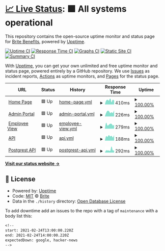 # [📈 Live Status](https://status.be-brite.com): <!--live status--> **🟩 All systems operational**

This repository contains the open-source uptime monitor and status page for [Brite Benefits](https://status.be-brite.com), powered by [Upptime](https://github.com/upptime/upptime).

[![Uptime CI](https://github.com/be-brite/britestatuspage/workflows/Uptime%20CI/badge.svg)](https://github.com/be-brite/britestatuspage/actions?query=workflow%3A%22Uptime+CI%22)
[![Response Time CI](https://github.com/be-brite/britestatuspage/workflows/Response%20Time%20CI/badge.svg)](https://github.com/be-brite/britestatuspage/actions?query=workflow%3A%22Response+Time+CI%22)
[![Graphs CI](https://github.com/be-brite/britestatuspage/workflows/Graphs%20CI/badge.svg)](https://github.com/be-brite/britestatuspage/actions?query=workflow%3A%22Graphs+CI%22)
[![Static Site CI](https://github.com/be-brite/britestatuspage/workflows/Static%20Site%20CI/badge.svg)](https://github.com/be-brite/britestatuspage/actions?query=workflow%3A%22Static+Site+CI%22)
[![Summary CI](https://github.com/be-brite/britestatuspage/workflows/Summary%20CI/badge.svg)](https://github.com/be-brite/britestatuspage/actions?query=workflow%3A%22Summary+CI%22)

With [Upptime](https://upptime.js.org), you can get your own unlimited and free uptime monitor and status page, powered entirely by a GitHub repository. We use [Issues](https://github.com/be-brite/britestatuspage/issues) as incident reports, [Actions](https://github.com/be-brite/britestatuspage/actions) as uptime monitors, and [Pages](https://status.be-brite.com) for the status page.

<!--start: status pages-->
<!-- This summary is generated by Upptime (https://github.com/upptime/upptime) -->
<!-- Do not edit this manually, your changes will be overwritten -->
<!-- prettier-ignore -->
| URL | Status | History | Response Time | Uptime |
| --- | ------ | ------- | ------------- | ------ |
| <img alt="" src="https://app.be-brite.com/favicon.png" height="13"> [Home Page](https://getbritehr.com/) | 🟩 Up | [home-page.yml](https://github.com/be-brite/britestatuspage/commits/HEAD/history/home-page.yml) | <details><summary><img alt="Response time graph" src="./graphs/home-page/response-time-week.png" height="20"> 410ms</summary><br><a href="https://status.britebenefits.com/history/home-page"><img alt="Response time 655" src="https://img.shields.io/endpoint?url=https%3A%2F%2Fraw.githubusercontent.com%2Fbe-brite%2Fbritestatuspage%2FHEAD%2Fapi%2Fhome-page%2Fresponse-time.json"></a><br><a href="https://status.britebenefits.com/history/home-page"><img alt="24-hour response time 432" src="https://img.shields.io/endpoint?url=https%3A%2F%2Fraw.githubusercontent.com%2Fbe-brite%2Fbritestatuspage%2FHEAD%2Fapi%2Fhome-page%2Fresponse-time-day.json"></a><br><a href="https://status.britebenefits.com/history/home-page"><img alt="7-day response time 410" src="https://img.shields.io/endpoint?url=https%3A%2F%2Fraw.githubusercontent.com%2Fbe-brite%2Fbritestatuspage%2FHEAD%2Fapi%2Fhome-page%2Fresponse-time-week.json"></a><br><a href="https://status.britebenefits.com/history/home-page"><img alt="30-day response time 407" src="https://img.shields.io/endpoint?url=https%3A%2F%2Fraw.githubusercontent.com%2Fbe-brite%2Fbritestatuspage%2FHEAD%2Fapi%2Fhome-page%2Fresponse-time-month.json"></a><br><a href="https://status.britebenefits.com/history/home-page"><img alt="1-year response time 622" src="https://img.shields.io/endpoint?url=https%3A%2F%2Fraw.githubusercontent.com%2Fbe-brite%2Fbritestatuspage%2FHEAD%2Fapi%2Fhome-page%2Fresponse-time-year.json"></a></details> | <details><summary><a href="https://status.britebenefits.com/history/home-page">100.00%</a></summary><a href="https://status.britebenefits.com/history/home-page"><img alt="All-time uptime 100.00%" src="https://img.shields.io/endpoint?url=https%3A%2F%2Fraw.githubusercontent.com%2Fbe-brite%2Fbritestatuspage%2FHEAD%2Fapi%2Fhome-page%2Fuptime.json"></a><br><a href="https://status.britebenefits.com/history/home-page"><img alt="24-hour uptime 100.00%" src="https://img.shields.io/endpoint?url=https%3A%2F%2Fraw.githubusercontent.com%2Fbe-brite%2Fbritestatuspage%2FHEAD%2Fapi%2Fhome-page%2Fuptime-day.json"></a><br><a href="https://status.britebenefits.com/history/home-page"><img alt="7-day uptime 100.00%" src="https://img.shields.io/endpoint?url=https%3A%2F%2Fraw.githubusercontent.com%2Fbe-brite%2Fbritestatuspage%2FHEAD%2Fapi%2Fhome-page%2Fuptime-week.json"></a><br><a href="https://status.britebenefits.com/history/home-page"><img alt="30-day uptime 100.00%" src="https://img.shields.io/endpoint?url=https%3A%2F%2Fraw.githubusercontent.com%2Fbe-brite%2Fbritestatuspage%2FHEAD%2Fapi%2Fhome-page%2Fuptime-month.json"></a><br><a href="https://status.britebenefits.com/history/home-page"><img alt="1-year uptime 100.00%" src="https://img.shields.io/endpoint?url=https%3A%2F%2Fraw.githubusercontent.com%2Fbe-brite%2Fbritestatuspage%2FHEAD%2Fapi%2Fhome-page%2Fuptime-year.json"></a></details>
| <img alt="" src="https://app.be-brite.com/favicon.png" height="13"> [Admin Portal](https://app.be-brite.com/) | 🟩 Up | [admin-portal.yml](https://github.com/be-brite/britestatuspage/commits/HEAD/history/admin-portal.yml) | <details><summary><img alt="Response time graph" src="./graphs/admin-portal/response-time-week.png" height="20"> 226ms</summary><br><a href="https://status.britebenefits.com/history/admin-portal"><img alt="Response time 180" src="https://img.shields.io/endpoint?url=https%3A%2F%2Fraw.githubusercontent.com%2Fbe-brite%2Fbritestatuspage%2FHEAD%2Fapi%2Fadmin-portal%2Fresponse-time.json"></a><br><a href="https://status.britebenefits.com/history/admin-portal"><img alt="24-hour response time 241" src="https://img.shields.io/endpoint?url=https%3A%2F%2Fraw.githubusercontent.com%2Fbe-brite%2Fbritestatuspage%2FHEAD%2Fapi%2Fadmin-portal%2Fresponse-time-day.json"></a><br><a href="https://status.britebenefits.com/history/admin-portal"><img alt="7-day response time 226" src="https://img.shields.io/endpoint?url=https%3A%2F%2Fraw.githubusercontent.com%2Fbe-brite%2Fbritestatuspage%2FHEAD%2Fapi%2Fadmin-portal%2Fresponse-time-week.json"></a><br><a href="https://status.britebenefits.com/history/admin-portal"><img alt="30-day response time 201" src="https://img.shields.io/endpoint?url=https%3A%2F%2Fraw.githubusercontent.com%2Fbe-brite%2Fbritestatuspage%2FHEAD%2Fapi%2Fadmin-portal%2Fresponse-time-month.json"></a><br><a href="https://status.britebenefits.com/history/admin-portal"><img alt="1-year response time 183" src="https://img.shields.io/endpoint?url=https%3A%2F%2Fraw.githubusercontent.com%2Fbe-brite%2Fbritestatuspage%2FHEAD%2Fapi%2Fadmin-portal%2Fresponse-time-year.json"></a></details> | <details><summary><a href="https://status.britebenefits.com/history/admin-portal">100.00%</a></summary><a href="https://status.britebenefits.com/history/admin-portal"><img alt="All-time uptime 100.00%" src="https://img.shields.io/endpoint?url=https%3A%2F%2Fraw.githubusercontent.com%2Fbe-brite%2Fbritestatuspage%2FHEAD%2Fapi%2Fadmin-portal%2Fuptime.json"></a><br><a href="https://status.britebenefits.com/history/admin-portal"><img alt="24-hour uptime 100.00%" src="https://img.shields.io/endpoint?url=https%3A%2F%2Fraw.githubusercontent.com%2Fbe-brite%2Fbritestatuspage%2FHEAD%2Fapi%2Fadmin-portal%2Fuptime-day.json"></a><br><a href="https://status.britebenefits.com/history/admin-portal"><img alt="7-day uptime 100.00%" src="https://img.shields.io/endpoint?url=https%3A%2F%2Fraw.githubusercontent.com%2Fbe-brite%2Fbritestatuspage%2FHEAD%2Fapi%2Fadmin-portal%2Fuptime-week.json"></a><br><a href="https://status.britebenefits.com/history/admin-portal"><img alt="30-day uptime 100.00%" src="https://img.shields.io/endpoint?url=https%3A%2F%2Fraw.githubusercontent.com%2Fbe-brite%2Fbritestatuspage%2FHEAD%2Fapi%2Fadmin-portal%2Fuptime-month.json"></a><br><a href="https://status.britebenefits.com/history/admin-portal"><img alt="1-year uptime 100.00%" src="https://img.shields.io/endpoint?url=https%3A%2F%2Fraw.githubusercontent.com%2Fbe-brite%2Fbritestatuspage%2FHEAD%2Fapi%2Fadmin-portal%2Fuptime-year.json"></a></details>
| <img alt="" src="https://app.be-brite.com/favicon.png" height="13"> [Employee View](https://britehr.app/hoolibenefits/1) | 🟩 Up | [employee-view.yml](https://github.com/be-brite/britestatuspage/commits/HEAD/history/employee-view.yml) | <details><summary><img alt="Response time graph" src="./graphs/employee-view/response-time-week.png" height="20"> 279ms</summary><br><a href="https://status.britebenefits.com/history/employee-view"><img alt="Response time 242" src="https://img.shields.io/endpoint?url=https%3A%2F%2Fraw.githubusercontent.com%2Fbe-brite%2Fbritestatuspage%2FHEAD%2Fapi%2Femployee-view%2Fresponse-time.json"></a><br><a href="https://status.britebenefits.com/history/employee-view"><img alt="24-hour response time 247" src="https://img.shields.io/endpoint?url=https%3A%2F%2Fraw.githubusercontent.com%2Fbe-brite%2Fbritestatuspage%2FHEAD%2Fapi%2Femployee-view%2Fresponse-time-day.json"></a><br><a href="https://status.britebenefits.com/history/employee-view"><img alt="7-day response time 279" src="https://img.shields.io/endpoint?url=https%3A%2F%2Fraw.githubusercontent.com%2Fbe-brite%2Fbritestatuspage%2FHEAD%2Fapi%2Femployee-view%2Fresponse-time-week.json"></a><br><a href="https://status.britebenefits.com/history/employee-view"><img alt="30-day response time 274" src="https://img.shields.io/endpoint?url=https%3A%2F%2Fraw.githubusercontent.com%2Fbe-brite%2Fbritestatuspage%2FHEAD%2Fapi%2Femployee-view%2Fresponse-time-month.json"></a><br><a href="https://status.britebenefits.com/history/employee-view"><img alt="1-year response time 242" src="https://img.shields.io/endpoint?url=https%3A%2F%2Fraw.githubusercontent.com%2Fbe-brite%2Fbritestatuspage%2FHEAD%2Fapi%2Femployee-view%2Fresponse-time-year.json"></a></details> | <details><summary><a href="https://status.britebenefits.com/history/employee-view">100.00%</a></summary><a href="https://status.britebenefits.com/history/employee-view"><img alt="All-time uptime 100.00%" src="https://img.shields.io/endpoint?url=https%3A%2F%2Fraw.githubusercontent.com%2Fbe-brite%2Fbritestatuspage%2FHEAD%2Fapi%2Femployee-view%2Fuptime.json"></a><br><a href="https://status.britebenefits.com/history/employee-view"><img alt="24-hour uptime 100.00%" src="https://img.shields.io/endpoint?url=https%3A%2F%2Fraw.githubusercontent.com%2Fbe-brite%2Fbritestatuspage%2FHEAD%2Fapi%2Femployee-view%2Fuptime-day.json"></a><br><a href="https://status.britebenefits.com/history/employee-view"><img alt="7-day uptime 100.00%" src="https://img.shields.io/endpoint?url=https%3A%2F%2Fraw.githubusercontent.com%2Fbe-brite%2Fbritestatuspage%2FHEAD%2Fapi%2Femployee-view%2Fuptime-week.json"></a><br><a href="https://status.britebenefits.com/history/employee-view"><img alt="30-day uptime 100.00%" src="https://img.shields.io/endpoint?url=https%3A%2F%2Fraw.githubusercontent.com%2Fbe-brite%2Fbritestatuspage%2FHEAD%2Fapi%2Femployee-view%2Fuptime-month.json"></a><br><a href="https://status.britebenefits.com/history/employee-view"><img alt="1-year uptime 100.00%" src="https://img.shields.io/endpoint?url=https%3A%2F%2Fraw.githubusercontent.com%2Fbe-brite%2Fbritestatuspage%2FHEAD%2Fapi%2Femployee-view%2Fuptime-year.json"></a></details>
| <img alt="" src="https://app.be-brite.com/favicon.png" height="13"> [API](https://api.be-brite.com/version) | 🟩 Up | [api.yml](https://github.com/be-brite/britestatuspage/commits/HEAD/history/api.yml) | <details><summary><img alt="Response time graph" src="./graphs/api/response-time-week.png" height="20"> 188ms</summary><br><a href="https://status.britebenefits.com/history/api"><img alt="Response time 160" src="https://img.shields.io/endpoint?url=https%3A%2F%2Fraw.githubusercontent.com%2Fbe-brite%2Fbritestatuspage%2FHEAD%2Fapi%2Fapi%2Fresponse-time.json"></a><br><a href="https://status.britebenefits.com/history/api"><img alt="24-hour response time 232" src="https://img.shields.io/endpoint?url=https%3A%2F%2Fraw.githubusercontent.com%2Fbe-brite%2Fbritestatuspage%2FHEAD%2Fapi%2Fapi%2Fresponse-time-day.json"></a><br><a href="https://status.britebenefits.com/history/api"><img alt="7-day response time 188" src="https://img.shields.io/endpoint?url=https%3A%2F%2Fraw.githubusercontent.com%2Fbe-brite%2Fbritestatuspage%2FHEAD%2Fapi%2Fapi%2Fresponse-time-week.json"></a><br><a href="https://status.britebenefits.com/history/api"><img alt="30-day response time 184" src="https://img.shields.io/endpoint?url=https%3A%2F%2Fraw.githubusercontent.com%2Fbe-brite%2Fbritestatuspage%2FHEAD%2Fapi%2Fapi%2Fresponse-time-month.json"></a><br><a href="https://status.britebenefits.com/history/api"><img alt="1-year response time 160" src="https://img.shields.io/endpoint?url=https%3A%2F%2Fraw.githubusercontent.com%2Fbe-brite%2Fbritestatuspage%2FHEAD%2Fapi%2Fapi%2Fresponse-time-year.json"></a></details> | <details><summary><a href="https://status.britebenefits.com/history/api">100.00%</a></summary><a href="https://status.britebenefits.com/history/api"><img alt="All-time uptime 100.00%" src="https://img.shields.io/endpoint?url=https%3A%2F%2Fraw.githubusercontent.com%2Fbe-brite%2Fbritestatuspage%2FHEAD%2Fapi%2Fapi%2Fuptime.json"></a><br><a href="https://status.britebenefits.com/history/api"><img alt="24-hour uptime 100.00%" src="https://img.shields.io/endpoint?url=https%3A%2F%2Fraw.githubusercontent.com%2Fbe-brite%2Fbritestatuspage%2FHEAD%2Fapi%2Fapi%2Fuptime-day.json"></a><br><a href="https://status.britebenefits.com/history/api"><img alt="7-day uptime 100.00%" src="https://img.shields.io/endpoint?url=https%3A%2F%2Fraw.githubusercontent.com%2Fbe-brite%2Fbritestatuspage%2FHEAD%2Fapi%2Fapi%2Fuptime-week.json"></a><br><a href="https://status.britebenefits.com/history/api"><img alt="30-day uptime 100.00%" src="https://img.shields.io/endpoint?url=https%3A%2F%2Fraw.githubusercontent.com%2Fbe-brite%2Fbritestatuspage%2FHEAD%2Fapi%2Fapi%2Fuptime-month.json"></a><br><a href="https://status.britebenefits.com/history/api"><img alt="1-year uptime 100.00%" src="https://img.shields.io/endpoint?url=https%3A%2F%2Fraw.githubusercontent.com%2Fbe-brite%2Fbritestatuspage%2FHEAD%2Fapi%2Fapi%2Fuptime-year.json"></a></details>
| <img alt="" src="https://icons.duckduckgo.com/ip3/api.be-brite.com.ico" height="13"> [Postgrest API](https://api.be-brite.com/public/v1/bp/display_settings?id=eq.e2cf8f34-5301-4961-9bff-5f3d991066fc) | 🟩 Up | [postgrest-api.yml](https://github.com/be-brite/britestatuspage/commits/HEAD/history/postgrest-api.yml) | <details><summary><img alt="Response time graph" src="./graphs/postgrest-api/response-time-week.png" height="20"> 292ms</summary><br><a href="https://status.britebenefits.com/history/postgrest-api"><img alt="Response time 265" src="https://img.shields.io/endpoint?url=https%3A%2F%2Fraw.githubusercontent.com%2Fbe-brite%2Fbritestatuspage%2FHEAD%2Fapi%2Fpostgrest-api%2Fresponse-time.json"></a><br><a href="https://status.britebenefits.com/history/postgrest-api"><img alt="24-hour response time 225" src="https://img.shields.io/endpoint?url=https%3A%2F%2Fraw.githubusercontent.com%2Fbe-brite%2Fbritestatuspage%2FHEAD%2Fapi%2Fpostgrest-api%2Fresponse-time-day.json"></a><br><a href="https://status.britebenefits.com/history/postgrest-api"><img alt="7-day response time 292" src="https://img.shields.io/endpoint?url=https%3A%2F%2Fraw.githubusercontent.com%2Fbe-brite%2Fbritestatuspage%2FHEAD%2Fapi%2Fpostgrest-api%2Fresponse-time-week.json"></a><br><a href="https://status.britebenefits.com/history/postgrest-api"><img alt="30-day response time 273" src="https://img.shields.io/endpoint?url=https%3A%2F%2Fraw.githubusercontent.com%2Fbe-brite%2Fbritestatuspage%2FHEAD%2Fapi%2Fpostgrest-api%2Fresponse-time-month.json"></a><br><a href="https://status.britebenefits.com/history/postgrest-api"><img alt="1-year response time 265" src="https://img.shields.io/endpoint?url=https%3A%2F%2Fraw.githubusercontent.com%2Fbe-brite%2Fbritestatuspage%2FHEAD%2Fapi%2Fpostgrest-api%2Fresponse-time-year.json"></a></details> | <details><summary><a href="https://status.britebenefits.com/history/postgrest-api">100.00%</a></summary><a href="https://status.britebenefits.com/history/postgrest-api"><img alt="All-time uptime 100.00%" src="https://img.shields.io/endpoint?url=https%3A%2F%2Fraw.githubusercontent.com%2Fbe-brite%2Fbritestatuspage%2FHEAD%2Fapi%2Fpostgrest-api%2Fuptime.json"></a><br><a href="https://status.britebenefits.com/history/postgrest-api"><img alt="24-hour uptime 100.00%" src="https://img.shields.io/endpoint?url=https%3A%2F%2Fraw.githubusercontent.com%2Fbe-brite%2Fbritestatuspage%2FHEAD%2Fapi%2Fpostgrest-api%2Fuptime-day.json"></a><br><a href="https://status.britebenefits.com/history/postgrest-api"><img alt="7-day uptime 100.00%" src="https://img.shields.io/endpoint?url=https%3A%2F%2Fraw.githubusercontent.com%2Fbe-brite%2Fbritestatuspage%2FHEAD%2Fapi%2Fpostgrest-api%2Fuptime-week.json"></a><br><a href="https://status.britebenefits.com/history/postgrest-api"><img alt="30-day uptime 100.00%" src="https://img.shields.io/endpoint?url=https%3A%2F%2Fraw.githubusercontent.com%2Fbe-brite%2Fbritestatuspage%2FHEAD%2Fapi%2Fpostgrest-api%2Fuptime-month.json"></a><br><a href="https://status.britebenefits.com/history/postgrest-api"><img alt="1-year uptime 100.00%" src="https://img.shields.io/endpoint?url=https%3A%2F%2Fraw.githubusercontent.com%2Fbe-brite%2Fbritestatuspage%2FHEAD%2Fapi%2Fpostgrest-api%2Fuptime-year.json"></a></details>

<!--end: status pages-->

[**Visit our status website →**](https://status.be-brite.com)

## 📄 License

- Powered by: [Upptime](https://github.com/upptime/upptime)
- Code: [MIT](./LICENSE) © [Brite](https://status.be-brite.com)
- Data in the `./history` directory: [Open Database License](https://opendatacommons.org/licenses/odbl/1-0/)

To add downtime add an issues to the repo with a tag of `maintenance` with a body list this:

```
<!--
start: 2021-02-24T13:00:00.220Z
end: 2021-02-24T14:00:00.220Z
expectedDown: google, hacker-news
-->
```
